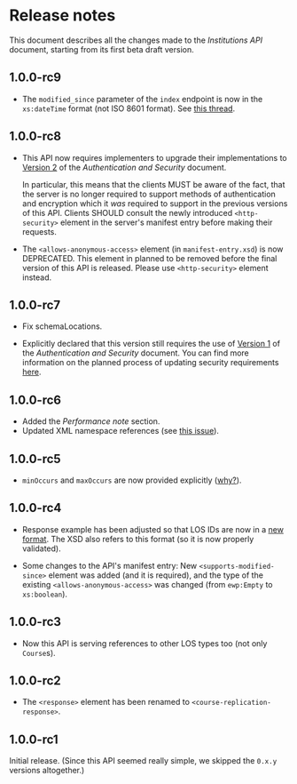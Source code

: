 Release notes
=============

This document describes all the changes made to the *Institutions API*
document, starting from its first beta draft version.


1.0.0-rc9
---------

* The `modified_since` parameter of the `index` endpoint is now in the
  `xs:dateTime` format (not ISO 8601 format). See
  [this thread](https://github.com/erasmus-without-paper/general-issues/issues/27).


1.0.0-rc8
---------

 * This API now requires implementers to upgrade their implementations to
   [Version 2](https://github.com/erasmus-without-paper/ewp-specs-sec-intro/tree/stable-v2)
   of the *Authentication and Security* document.

   In particular, this means that the clients MUST be aware of the fact, that
   the server is no longer required to support methods of authentication and
   encryption which it *was* required to support in the previous versions of
   this API. Clients SHOULD consult the newly introduced `<http-security>`
   element in the server's manifest entry before making their requests.

 * The `<allows-anonymous-access>` element (in `manifest-entry.xsd`) is now
   DEPRECATED. This element in planned to be removed before the final version
   of this API is released. Please use `<http-security>` element instead.


1.0.0-rc7
---------

* Fix schemaLocations.

* Explicitly declared that this version still requires the use of
  [Version 1](https://github.com/erasmus-without-paper/ewp-specs-sec-intro/tree/stable-v1)
  of the *Authentication and Security* document. You can find more information
  on the planned process of updating security requirements
  [here](https://github.com/erasmus-without-paper/ewp-specs-sec-intro/issues/1).


1.0.0-rc6
---------

* Added the *Performance note* section.
* Updated XML namespace references (see
  [this issue](https://github.com/erasmus-without-paper/ewp-specs-api-iias/issues/22)).


1.0.0-rc5
---------

* `minOccurs` and `maxOccurs` are now provided explicitly
  ([why?](https://github.com/erasmus-without-paper/general-issues/issues/22)).


1.0.0-rc4
---------

* Response example has been adjusted so that LOS IDs are now in a
  [new format](https://github.com/erasmus-without-paper/ewp-specs-api-omobilities/issues/9).
  The XSD also refers to this format (so it is now properly validated).

* Some changes to the API's manifest entry: New `<supports-modified-since>`
  element was added (and it is required), and the type of the existing
  `<allows-anonymous-access>` was changed (from `ewp:Empty` to `xs:boolean`).


1.0.0-rc3
---------

* Now this API is serving references to other LOS types too (not only
  `Course`s).


1.0.0-rc2
---------

 * The `<response>` element has been renamed to
   `<course-replication-response>`.


1.0.0-rc1
---------

Initial release. (Since this API seemed really simple, we skipped the `0.x.y`
versions altogether.)
